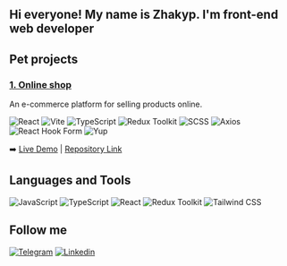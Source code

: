 ## Hi everyone! My name is Zhakyp. I'm front-end web developer

## Pet projects 

### [1. Online shop](https://github.com/Jakyp-05/online_shop.git)
An e-commerce platform for selling products online.

![React](https://img.shields.io/badge/-React-090909?style=for-the-badge&logo=React&logoColor=087EA4) 
![Vite](https://img.shields.io/badge/-Vite-090909?style=for-the-badge&logo=Vite&logoColor=646CFF)
![TypeScript](https://img.shields.io/badge/-TypeScript-090909?style=for-the-badge&logo=TypeScript&logoColor=3178C6) 
![Redux Toolkit](https://img.shields.io/badge/-Redux%20Toolkit-090909?style=for-the-badge&logo=Redux&logoColor=764ABC)
![SCSS](https://img.shields.io/badge/-SCSS-090909?style=for-the-badge&logo=Sass&logoColor=CC6699)
![Axios](https://img.shields.io/badge/-Axios-090909?style=for-the-badge&logo=Axios&logoColor=5A29E4)
![React Hook Form](https://img.shields.io/badge/-React%20Hook%20Form-090909?style=for-the-badge&logo=React-Hook-Form&logoColor=EC5990)
![Yup](https://img.shields.io/badge/-Yup-090909?style=for-the-badge&logo=Yup&logoColor=4CAF50)

➡️ [Live Demo](https://online-shop-beta-ecru.vercel.app/) | [Repository Link](https://github.com/Jakyp-05/online_shop.git)

## Languages and Tools
![JavaScript](https://img.shields.io/badge/-JavaScript-090909?style=for-the-badge&logo=JavaScript&logoColor=E9D54D)
![TypeScript](https://img.shields.io/badge/-TypeScript-090909?style=for-the-badge&logo=TypeScript&logoColor=3178C6) 
![React](https://img.shields.io/badge/-React-090909?style=for-the-badge&logo=React&logoColor=087EA4) 
![Redux Toolkit](https://img.shields.io/badge/-Redux%20Toolkit-090909?style=for-the-badge&logo=Redux&logoColor=764ABC)
![Tailwind CSS](https://img.shields.io/badge/-Tailwind%20CSS-090909?style=for-the-badge&logo=tailwind-css&logoColor=06B6D4) 

## Follow me
[![Telegram](https://img.shields.io/badge/-Telegram-090909?style=for-the-badge&logo=Telegram&logoColor=27A0D9)](https://t.me/jumagulovjakyp)
[![Linkedin](https://img.shields.io/badge/-Linkedin-090909?style=for-the-badge&logo=Linkedin&logoColor=007BB6)](https://www.linkedin.com/in/zhakyp-zhumagulov-a4276332a?lipi=urn%3Ali%3Apage%3Ad_flagship3_profile_view_base_contact_details%3BGY1K2zXeTVimLI%2FheEQzqw%3D%3D)
